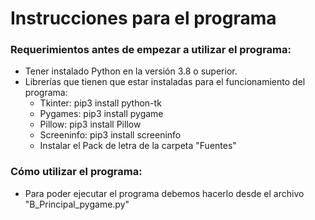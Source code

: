 # Instrucciones para el programa

### Requerimientos antes de empezar a utilizar el programa:
- Tener instalado Python en la versión 3.8 o superior.	
- Librerías que tienen que estar instaladas para el funcionamiento del programa:	
	- Tkinter: pip3 install python-tk
	- Pygames: pip3 install pygame
	- Pillow:  pip3 install Pillow
	- Screeninfo: pip3 install screeninfo
	- Instalar el Pack de letra de la carpeta "Fuentes"
### Cómo utilizar el programa:
- Para poder ejecutar el programa debemos hacerlo desde el archivo "B_Principal_pygame.py"